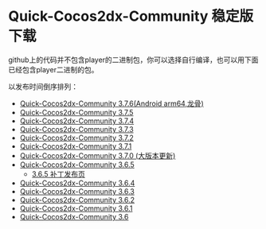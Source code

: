 # Quick-Cocos2dx-Community 稳定版下载

github上的代码并不包含player的二进制包，你可以选择自行编译，也可以用下面已经包含player二进制的包。

以发布时间倒序排列：

* [Quick-Cocos2dx-Community 3.7.6(Android arm64,龙骨)](./3-7-6.md)
* [Quick-Cocos2dx-Community 3.7.5](./3-7-5.md)
* [Quick-Cocos2dx-Community 3.7.4](./3-7-4.md)
* [Quick-Cocos2dx-Community 3.7.3](./3-7-3.md)
* [Quick-Cocos2dx-Community 3.7.2](./3-7-2.md)
* [Quick-Cocos2dx-Community 3.7.1](./3-7-1.md)
* [Quick-Cocos2dx-Community 3.7.0 (大版本更新)](./3-7-0.md)
* [Quick-Cocos2dx-Community 3.6.5](./3-6-5.md)
	* [3.6.5 补丁发布页](./patch/3-6-5.md)
* [Quick-Cocos2dx-Community 3.6.4](./3-6-4.md)
* [Quick-Cocos2dx-Community 3.6.3](./3-6-3.md)
* [Quick-Cocos2dx-Community 3.6.2](./3-6-2.md)
* [Quick-Cocos2dx-Community 3.6.1](./3-6-1.md)
* [Quick-Cocos2dx-Community 3.6](./3-6-0.md)